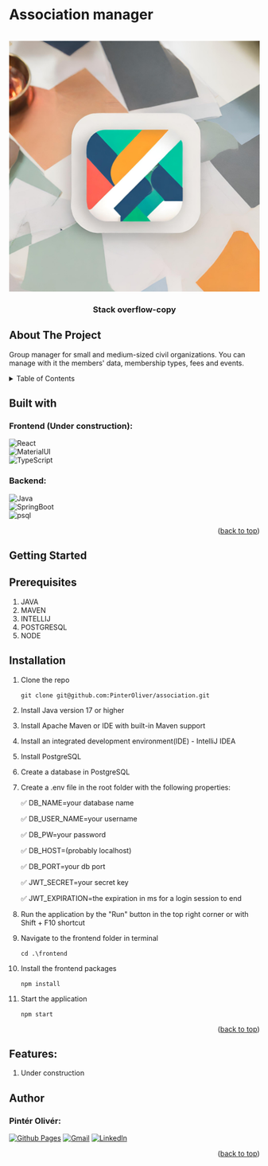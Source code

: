 # Association manager

<br />
<div align="center">
  <a href="https://github.com/Tomocza/codecool-stackoverflow">
    <img src="logo/logo.png" alt="Logo">
  </a>
</div>
<h3 align="center">Stack overflow-copy</h3>
<p align="left"></p>

## About The Project

Group manager for small and medium-sized civil organizations. You can manage with it the members' data, membership types, fees and events.

<!-- TABLE OF CONTENTS -->
<details>
  <summary>Table of Contents</summary>
  <ol>
    <li>
      <a href="#about-the-project">About The Project</a>
      <ul>
        <li><a href="#built-with">Built With</a></li>
      </ul>
    </li>
    <li>
      <a href="#getting-started">Getting Started</a>
      <ul>
        <li><a href="#installation">Installation</a></li>
      </ul>
    </li>
    <li><a href="#features">Features</a></li>
    <li><a href="#author">Author</a></li>
  </ol>
</details>



<!-- ABOUT THE PROJECT -->


## Built with

### Frontend (Under construction):

![React] <br/> ![MaterialUI] <br/> ![TypeScript] <br/>

### Backend: <br/>

![Java] <br/> ![SpringBoot]<br/> ![psql]

<p align="right">(<a href="#about-the-project">back to top</a>)</p>

<!-- GETTING STARTED -->
## Getting Started

## Prerequisites

1. JAVA
2. MAVEN
3. INTELLIJ
4. POSTGRESQL
5. NODE

## Installation

1. Clone the repo
   ```shell
   git clone git@github.com:PinterOliver/association.git
   ```
2. Install Java version 17 or higher


3. Install Apache Maven or IDE with built-in Maven support


4. Install an integrated development environment(IDE) - IntelliJ IDEA


5. Install PostgreSQL


6. Create a database in PostgreSQL


7. Create a .env file in the root folder with the following properties:

   ✅ DB_NAME=your database name

   ✅ DB_USER_NAME=your username

   ✅ DB_PW=your password

   ✅ DB_HOST=(probably localhost)

   ✅ DB_PORT=your db port

   ✅ JWT_SECRET=your secret key

   ✅ JWT_EXPIRATION=the expiration in ms for a login session to end


8. Run the application by the "Run" button in the top right corner or with Shift + F10 shortcut


9. Navigate to the frontend folder in terminal
     ```shell
     cd .\frontend
     ```

10. Install the frontend packages
     ```shell
     npm install
     ```

11. Start the application
     ```shell
     npm start
     ```

<p align="right">(<a href="#about-the-project">back to top</a>)</p>


<!-- Features -->

## Features:

1. Under construction

<!-- AUTHORS -->

## Author

### Pintér Olivér:

[![Github Pages]](https://github.com/PinterOliver)
[![Gmail]](mailto:pinter.oliver.peter@gmail.com)
[![LinkedIn]](https://www.linkedin.com/in/pinteroliverpeter/)


<p align="right">(<a href="#about-the-project">back to top</a>)</p>



<!-- MARKDOWN LINKS & IMAGES -->
<!-- https://www.markdownguide.org/basic-syntax/#reference-style-links -->

[MaterialUI]: https://img.shields.io/badge/Material%20UI-000000?style=for-the-badge&logo=mui&logoColor=white

[TypeScript]: https://shields.io/badge/TypeScript-000000?logo=TypeScript&logoColor=FFF&style=flat-square

[React]: https://img.shields.io/badge/React-000000?style=for-the-badge&logo=React

[Java]: https://img.shields.io/badge/Java-000000?style=for-the-badge&logo=openjdk

[SpringBoot]: https://img.shields.io/badge/SpringBoot-000000?style=for-the-badge&logo=SpringBoot

[psql]: https://img.shields.io/badge/postgresql-000000?style=for-the-badge&logo=postgresql

[Github Pages]: https://img.shields.io/badge/github-121013?style=for-the-badge&logo=github&logoColor=white

[Gmail]: https://img.shields.io/badge/Gmail-D14836?style=for-the-badge&logo=gmail&logoColor=white

[LinkedIn]: https://img.shields.io/badge/LinkedIn-0077B5?style=for-the-badge&logo=linkedin&logoColor=white
